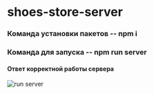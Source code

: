 # shoes-store-server
### Команда установки пакетов -- <b> npm i </b>
### Команда для запуска -- <b> npm run server </b>
#### Ответ корректной работы сервера
<image src="https://github.com/ApprenticeWeb/shoes-store-server/blob/main/runServer.png" alt="run server">

